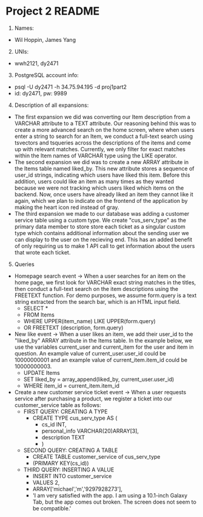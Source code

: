 # Project 2 README
1. Names:
- Wil Hoppin, James Yang

2. UNIs:
- wwh2121, dy2471

3. PostgreSQL account info:
- psql -U dy2471 -h 34.75.94.195 -d proj1part2
- id: dy2471, pw: 9989

4. Description of all expansions:
- The first expansion we did was converting our Item description from a VARCHAR attribute to a TEXT attribute. Our reasoning behind this was to create a more advanced search on the home screen, where when users enter a string to search for an Item, we conduct a full-text search using tsvectors and tsqueries across the descriptions of the items and come up with relevant matches. Currently, we only filter for exact matches within the Item names of VARCHAR type using the LIKE operator.
- The second expansion we did was to create a new ARRAY attribute in the Items table named liked_by. This new attribute stores a sequence of user_id strings, indicating which users have liked this item. Before this addition, users could like an item as many times as they wanted because we were not tracking which users liked which items on the backend. Now, once users have already liked an item they cannot like it again, which we plan to indicate on the frontend of the application by making the heart icon red instead of gray.
- The third expansion we made to our database was adding a customer service table using a custom type. We create "cus_serv_type" as the primary data member to store store each ticket as a singular custom type which contains additional information about the sending user we can display to the user on the recieving end. This has an added benefit of only requiring us to make 1 API call to get information about the users that wrote each ticket.

5. Queries
- Homepage search event -> When a user searches for an item on the home page, we first look for VARCHAR exact string matches in the titles, then conduct a full-text search on the item descriptions using the FREETEXT function. For demo purposes, we assume form.query is a text string extracted from the search bar, which is an HTML input field.
    - SELECT *
    - FROM Items
    - WHERE UPPER(item_name) LIKE UPPER(form.query)
    - OR FREETEXT (description, form.query)
- New like event -> When a user likes an item, we add their user_id to the "liked_by" ARRAY attribute in the Items table. In the example below, we use the variables current_user and current_item for the user and item in question. An example value of current_user.user_id could be 10000000001 and an example value of current_item.item_id could be 10000000003.
    - UPDATE Items
    - SET liked_by = array_append(liked_by, current_user.user_id)
    - WHERE item_id = current_item.item_id
- Create a new customer service ticket event -> When a user requests service after purchasing a product, we register a ticket into our customer_service table as follows:
    - FIRST QUERY: CREATING A TYPE
        - CREATE TYPE cus_serv_type AS (
            - cs_id INT,
            - personal_info VARCHAR(20)ARRAY[3],
            - description TEXT
            - )
    - SECOND QUERY: CREATING A TABLE
        - CREATE TABLE customer_service of cus_serv_type
        - (PRIMARY KEY(cs_id))
    - THIRD QUERY: INSERTING A VALUE
        - INSERT INTO customer_service
        - VALUES 2,
        - ARRAY['michael','m','9297928273'],
        - 'I am very satisfied with the app. I am using a 10.1-inch Galaxy Tab, but the app comes out broken. The screen does not seem to be compatible.'


